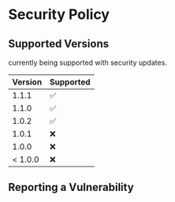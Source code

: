 # Security Policy

## Supported Versions

currently being supported with security updates.

| Version | Supported          |
| ------- | ------------------ |
| 1.1.1   | :white_check_mark: |
| 1.1.0   | :white_check_mark: |
| 1.0.2   | :white_check_mark: |
| 1.0.1   | :x:                |
| 1.0.0   | :x:                |
| < 1.0.0 | :x:                |

## Reporting a Vulnerability

